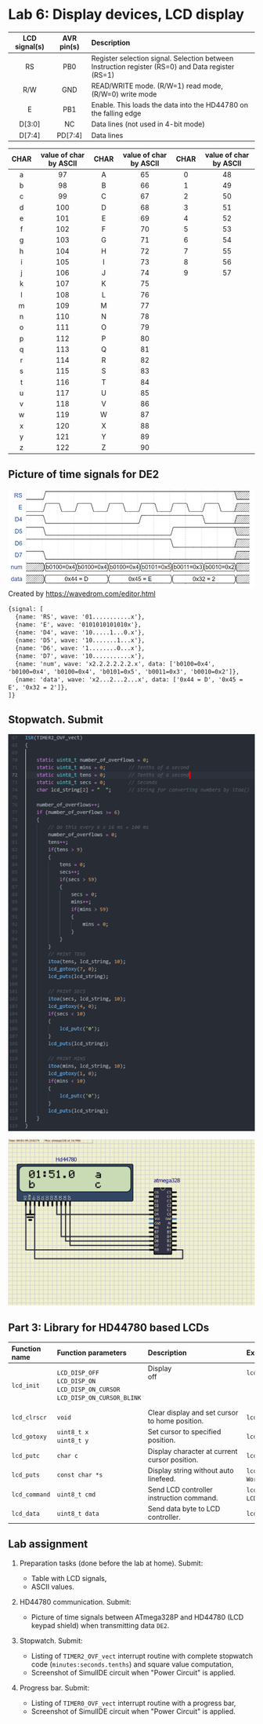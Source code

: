# Lab 6: Display devices, LCD display

| **LCD signal(s)** | **AVR pin(s)** | **Description** |
| :-: | :-: | :-- |
| RS | PB0 | Register selection signal. Selection between Instruction register (RS=0) and Data register (RS=1) |
| R/W | GND | READ/WRITE mode. (R/W=1) read mode, (R/W=0) write mode |
| E | PB1 | Enable. This loads the data into the HD44780 on the falling edge |
| D[3:0] | NC | Data lines (not used in 4-bit mode) |
| D[7:4] | PD[7:4] | Data lines |


| **CHAR** | **value of char by ASCII** | **CHAR** | **value of char by ASCII** | **CHAR** | **value of char by ASCII** |
|:-:|:-:|:-:|:-:|:-:|:-:|
|	a	|	97	|	A	|	65	|	0	|	48	|
|	b	|	98	|	B	|	66	|	1	|	49	|
|	c	|	99	|	C	|	67	|	2	|	50	|
|	d	|	100	|	D	|	68	|	3	|	51	|
|	e	|	101	|	E	|	69	|	4	|	52	|
|	f	|	102	|	F	|	70	|	5	|	53	|
|	g	|	103	|	G	|	71	|	6	|	54	|
|	h	|	104	|	H	|	72	|	7	|	55	|
|	i	|	105	|	I	|	73	|	8	|	56	|
|	j	|	106	|	J	|	74	|	9	|	57	|
|	k	|	107	|	K	|	75	|		|		|
|	l	|	108	|	L	|	76	|		|		|
|	m	|	109	|	M	|	77	|		|		|
|	n	|	110	|	N	|	78	|		|		|
|	o	|	111	|	O	|	79	|		|		|
|	p	|	112	|	P	|	80	|		|		|
|	q	|	113	|	Q	|	81	|		|		|
|	r	|	114	|	R	|	82	|		|		|
|	s	|	115	|	S	|	83	|		|		|
|	t	|	116	|	T	|	84	|		|		|
|	u	|	117	|	U	|	85	|		|		|
|	v	|	118	|	V	|	86	|		|		|
|	w	|	119	|	W	|	87	|		|		|
|	x	|	120	|	X	|	88	|		|		|
|	y	|	121	|	Y	|	89	|		|		|
|	z	|	122	|	Z	|	90	|		|		|


## Picture of time signals for DE2

![COMUNICATION](../../Images/6-LCDcommunication.png)
Created by https://wavedrom.com/editor.html

```
{signal: [
  {name: 'RS', wave: '01...........x'},
  {name: 'E', wave: '0101010101010x'},
  {name: 'D4', wave: '10.....1...0.x'},
  {name: 'D5', wave: '10.......1...x'},
  {name: 'D6', wave: '1........0...x'},
  {name: 'D7', wave: '10...........x'},
  {name: 'num', wave: 'x2.2.2.2.2.2.x', data: ['b0100=0x4', 'b0100=0x4', 'b0100=0x4', 'b0101=0x5', 'b0011=0x3', 'b0010=0x2']},
  {name: 'data', wave: 'x2...2...2...x', data: ['0x44 = D', '0x45 = E', '0x32 = 2']},
]}
```

## Stopwatch. Submit

![COMUNICATION](../../Images/6-LCD_TIM2.png)

![COMUNICATION](../../Images/06-LCD_stop.gif)


## Part 3: Library for HD44780 based LCDs



   | **Function name** | **Function parameters** | **Description** | **Example** |
   | :-- | :-- | :-- | :-- |
   | `lcd_init` | `LCD_DISP_OFF`<br>`LCD_DISP_ON`<br>`LCD_DISP_ON_CURSOR`<br>`LCD_DISP_ON_CURSOR_BLINK` | Display off&nbsp;&nbsp;&nbsp;&nbsp;&nbsp;&nbsp;&nbsp;&nbsp;&nbsp;&nbsp;&nbsp;&nbsp;&nbsp;&nbsp;&nbsp;&nbsp;&nbsp;&nbsp;&nbsp;&nbsp;&nbsp;&nbsp;&nbsp;&nbsp;&nbsp;&nbsp;&nbsp;&nbsp;&nbsp;&nbsp;&nbsp;&nbsp;&nbsp;&nbsp;&nbsp;&nbsp;&nbsp;&nbsp;&nbsp;&nbsp;&nbsp;&nbsp;&nbsp;&nbsp;&nbsp;<br>&nbsp;<br>&nbsp;<br>&nbsp; | `lcd_init(LCD_DISP_OFF);`<br>&nbsp;<br>&nbsp;<br>&nbsp; |
   | `lcd_clrscr` | `void` | Clear display and set cursor to home position. | `lcd_clrscr();` |
   | `lcd_gotoxy` | `uint8_t x`<br>`uint8_t y` | Set cursor to specified position.  | `lcd_gotoxy(0, 0);` |
   | `lcd_putc` | `char c` | Display character at current cursor position.  | `lcd_putc(48);` |
   | `lcd_puts` | `const char *s` | Display string without auto linefeed. | `lcd_puts("Hello World!");` |
   | `lcd_command` | `uint8_t cmd` | Send LCD controller instruction command. | `lcd_command(1 << LCD_CGRAM);` |
   | `lcd_data` | `uint8_t data` | Send data byte to LCD controller. | `lcd_data(customChar[i]);` |



## Lab assignment

1. Preparation tasks (done before the lab at home). Submit:
   * Table with LCD signals,
   * ASCII values.

2. HD44780 communication. Submit:
   * Picture of time signals between ATmega328P and HD44780 (LCD keypad shield) when transmitting data `DE2`.

3. Stopwatch. Submit:
   * Listing of `TIMER2_OVF_vect` interrupt routine with complete stopwatch code (`minutes:seconds.tenths`) and square value computation,
   * Screenshot of SimulIDE circuit when "Power Circuit" is applied.

4. Progress bar. Submit:
   * Listing of `TIMER0_OVF_vect` interrupt routine with a progress bar,
   * Screenshot of SimulIDE circuit when "Power Circuit" is applied.
